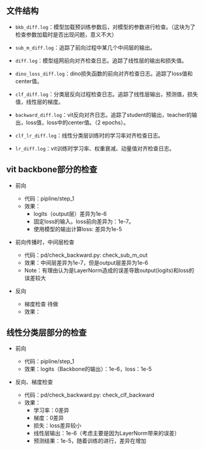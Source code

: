## 文件结构

- `bkb_diff.log`：模型加载预训练参数后，对模型的参数进行检查。（这块为了检查参数加载时是否出现问题，意义不大）

- `sub_m_diff.log`：追踪了前向过程中某几个中间层的输出。

- `diff.log`：模型组网前向对齐检查日志。追踪了线性层的输出和损失值。

- `dino_loss_diff.log`：dino损失函数的前向对齐检查日志。追踪了loss值和center值。

- `clf_diff.log`：分类层反向过程检查日志。追踪了线性层输出，预测值，损失值，线性层的梯度。
- `backward_diff.log`：vit反向对齐日志。追踪了student的输出，teacher的输出，loss值，loss中的center值。（2 epochs）。

- `clf_lr_diff.log`：线性分类层训练时的学习率对齐检查日志。

- `lr_diff.log`：vit训练时学习率、权重衰减、动量值对齐检查日志。



## vit backbone部分的检查

- 前向
  - 代码：pipline/step_1
  - 效果：
    - logits（output层）差异为1e-6
    - 固定loss的输入。loss前向差异为：1e-7。
    - 使用模型的输出计算loss: 差异为1e-5

- 前向传播时，中间层检查
  - 代码：pd/check_backward.py: check_sub_m_out
  - 效果：中间层差异为1e-7，但是output层差异为1e-6
  - Note：有理由认为是LayerNorm造成的误差导致output(logits)和loss的误差较大

- 反向
  - 梯度检查  待做
  - 效果：

## 线性分类层部分的检查

- 前向
  - 代码：pipline/step_1
  - 效果：logits（Backbone的输出）：1e-6，loss：1e-5

- 反向、梯度检查
  - 代码：pd/check_backward.py: check_clf_backward
  - 效果：
    - 学习率：0差异
    - 梯度：0差异
    - 损失：loss差异较小
    - 线性层输出：1e-6（考虑主要是因为LayerNorm带来的误差）
    - 预测结果：1e-5，随着训练的进行，差异在增加
